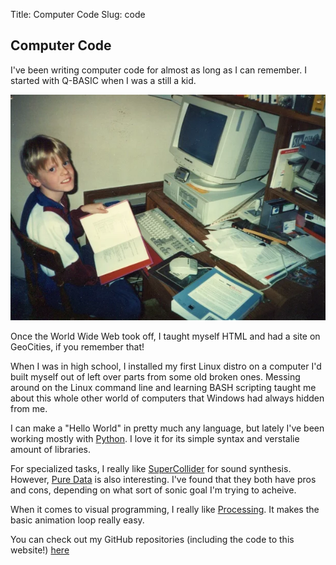 Title: Computer Code
Slug: code

## Computer Code

I've been writing computer code for almost as long as I can remember.  I started with Q-BASIC when I was a still a kid.

![Colin programming when he was a kid](img/Colin_at_CPU.png)

Once the World Wide Web took off, I taught myself HTML and had a site on GeoCities, if you remember that!

When I was in high school, I installed my first Linux distro on a computer I'd built myself out of left over parts from some old broken ones.  Messing around on the Linux command line and learning BASH scripting taught me about this whole other world of computers that Windows had always hidden from me.

I can make a "Hello World" in pretty much any language, but lately I've been working mostly with [Python](https://python.org).  I love it for its simple syntax and verstalie amount of libraries.

For specialized tasks, I really like [SuperCollider](https://supercollider.github.io) for sound synthesis.  However, [Pure Data](https://puredata.info) is also interesting.  I've found that they both have pros and cons, depending on what sort of sonic goal I'm trying to acheive.

When it comes to visual programming, I really like [Processing](https://processing.org).  It makes the basic animation loop really easy.

You can check out my GitHub repositories (including the code to this website!) [here](https://github.com/atomiczagnut)


